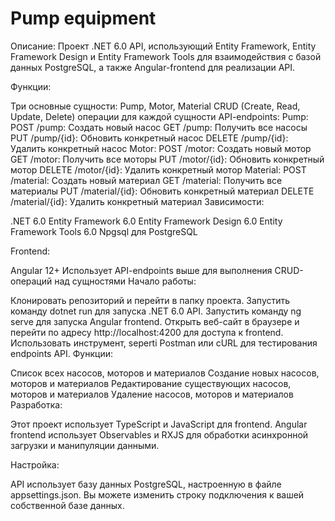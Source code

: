 # Pump equipment
Описание: Проект .NET 6.0 API, использующий Entity Framework, Entity Framework Design и Entity Framework Tools для взаимодействия с базой данных PostgreSQL, а также Angular-frontend для реализации API.

Функции:

Три основные сущности: Pump, Motor, Material
CRUD (Create, Read, Update, Delete) операции для каждой сущности
API-endpoints:
Pump:
POST /pump: Создать новый насос
GET /pump: Получить все насосы
PUT /pump/{id}: Обновить конкретный насос
DELETE /pump/{id}: Удалить конкретный насос
Motor:
POST /motor: Создать новый мотор
GET /motor: Получить все моторы
PUT /motor/{id}: Обновить конкретный мотор
DELETE /motor/{id}: Удалить конкретный мотор
Material:
POST /material: Создать новый материал
GET /material: Получить все материалы
PUT /material/{id}: Обновить конкретный материал
DELETE /material/{id}: Удалить конкретный материал
Зависимости:

.NET 6.0
Entity Framework 6.0
Entity Framework Design 6.0
Entity Framework Tools 6.0
Npgsql для PostgreSQL

Frontend:

Angular 12+
Использует API-endpoints выше для выполнения CRUD-операций над сущностями
Начало работы:

Клонировать репозиторий и перейти в папку проекта.
Запустить команду dotnet run для запуска .NET 6.0 API.
Запустить команду ng serve для запуска Angular frontend.
Открыть веб-сайт в браузере и перейти по адресу http://localhost:4200 для доступа к frontend.
Использовать инструмент, seperti Postman или cURL для тестирования endpoints API.
Функции:

Список всех насосов, моторов и материалов
Создание новых насосов, моторов и материалов
Редактирование существующих насосов, моторов и материалов
Удаление насосов, моторов и материалов
Разработка:

Этот проект использует TypeScript и JavaScript для frontend.
Angular frontend использует Observables и RXJS для обработки асинхронной загрузки и манипуляции данными.

Настройка:

API использует базу данных PostgreSQL, настроенную в файле appsettings.json. Вы можете изменить строку подключения к вашей собственной базе данных.
